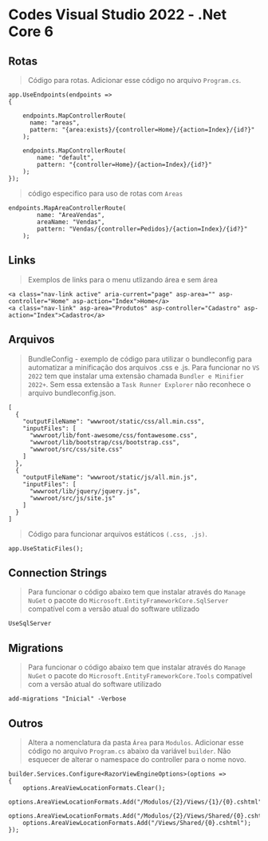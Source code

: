 # Codes Visual Studio 2022 - .Net Core 6

## Rotas
> Código para rotas. Adicionar esse código no arquivo `Program.cs`.
```
app.UseEndpoints(endpoints =>
{

    endpoints.MapControllerRoute(
      name: "areas",
      pattern: "{area:exists}/{controller=Home}/{action=Index}/{id?}"
    );

    endpoints.MapControllerRoute(
        name: "default",
        pattern: "{controller=Home}/{action=Index}/{id?}"
    );
});
```
> código especifico para uso de rotas com `Areas`

```
endpoints.MapAreaControllerRoute(
        name: "AreaVendas",
        areaName: "Vendas",
        pattern: "Vendas/{controller=Pedidos}/{action=Index}/{id?}"
    );
```

## Links
> Exemplos de links para o menu utlizando área e sem área

```
<a class="nav-link active" aria-current="page" asp-area="" asp-controller="Home" asp-action="Index">Home</a>
<a class="nav-link" asp-area="Produtos" asp-controller="Cadastro" asp-action="Index">Cadastro</a>
```

## Arquivos
> BundleConfig - exemplo de código para utilizar o bundleconfig para automatizar a minificação dos arquivos .css e .js. Para funcionar no `VS 2022` tem que instalar uma extensão chamada `Bundler e Minifier 2022+`. Sem essa extensão a `Task Runner Explorer` não reconhece o arquivo bundleconfig.json.
```
[
  {
    "outputFileName": "wwwroot/static/css/all.min.css",
    "inputFiles": [
      "wwwroot/lib/font-awesome/css/fontawesome.css",
      "wwwroot/lib/bootstrap/css/bootstrap.css",
      "wwwroot/src/css/site.css"
    ]
  },
  {
    "outputFileName": "wwwroot/static/js/all.min.js",
    "inputFiles": [
      "wwwroot/lib/jquery/jquery.js",
      "wwwroot/src/js/site.js"
    ]
  }
]
```

> Código para funcionar arquivos estáticos `(.css, .js)`.

```
app.UseStaticFiles();
```

## Connection Strings
> Para funcionar o código abaixo tem que instalar através do `Manage NuGet` o pacote do `Microsoft.EntityFrameworkCore.SqlServer` compatível com a versão atual do software utilizado
```
UseSqlServer
```

## Migrations
> Para funcionar o código abaixo tem que instalar através do `Manage NuGet` o pacote do `Microsoft.EntityFrameworkCore.Tools` compatível com a versão atual do software utilizado
```
add-migrations "Inicial" -Verbose
```

## Outros
> Altera a nomenclatura da pasta `Área` para `Modulos`. Adicionar esse código no arquivo `Program.cs` abaixo da variável `builder`. Não esquecer de alterar o namespace do controller para o nome novo.

```
builder.Services.Configure<RazorViewEngineOptions>(options =>
{
    options.AreaViewLocationFormats.Clear();
    options.AreaViewLocationFormats.Add("/Modulos/{2}/Views/{1}/{0}.cshtml");
    options.AreaViewLocationFormats.Add("/Modulos/{2}/Views/Shared/{0}.cshtml");
    options.AreaViewLocationFormats.Add("/Views/Shared/{0}.cshtml");
});
```
